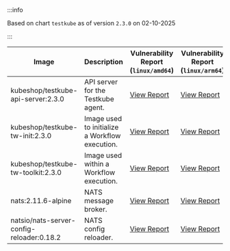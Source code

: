 :::info

Based on chart `testkube` as of version `2.3.0` on 02-10-2025

:::

| Image | Description | Vulnerability Report (`linux/amd64`) | Vulnerability Report (`linux/arm64`) | Docker Image |
|-------|-------------|----------------------------------------|----------------------------------------|--------------|
| kubeshop/testkube-api-server:2.3.0 | API server for the Testkube agent. | [View Report](./testkube-api-server-2.3.0_linux_amd64.md) | [View Report](./testkube-api-server-2.3.0_linux_arm64.md) | [View Image](https://hub.docker.com/layers/kubeshop/testkube-api-server/2.3.0/images/sha256-472da05cd6a7e5135970fbffd7ae547c098b6fb416805bd982872119d862e1c3?context=explore) |
| kubeshop/testkube-tw-init:2.3.0 | Image used to initialize a Workflow execution. | [View Report](./testkube-tw-init-2.3.0_linux_amd64.md) | [View Report](./testkube-tw-init-2.3.0_linux_arm64.md) | [View Image](https://hub.docker.com/layers/kubeshop/testkube-tw-init/2.3.0/images/sha256-5e68bdea3b732ba7456b9a94ba5850ee37ee5f055e50c14afd8ab802b221052d?context=explore) |
| kubeshop/testkube-tw-toolkit:2.3.0 | Image used within a Workflow execution. | [View Report](./testkube-tw-toolkit-2.3.0_linux_amd64.md) | [View Report](./testkube-tw-toolkit-2.3.0_linux_arm64.md) | [View Image](https://hub.docker.com/layers/kubeshop/testkube-tw-toolkit/2.3.0/images/sha256-391d38609409a778545074ba1fc62c2538b84d9efc49c80d6551b92234f5cd33?context=explore) |
| nats:2.11.6-alpine | NATS message broker. | [View Report](./nats-2.11.6-alpine_linux_amd64.md) | [View Report](./nats-2.11.6-alpine_linux_arm64.md) | [View Image](https://hub.docker.com/layers/library/nats/2.11.6-alpine/images/sha256-de0f76b542a7950f4a7a944c5a201f51a72be5aac3e71fbc64f14898e3ae1965?context=explore) |
| natsio/nats-server-config-reloader:0.18.2 | NATS config reloader. | [View Report](./nats-server-config-reloader-0.18.2_linux_amd64.md) | [View Report](./nats-server-config-reloader-0.18.2_linux_arm64.md) | [View Image](https://hub.docker.com/layers/natsio/nats-server-config-reloader/0.18.2/images/sha256-902e9a716beaddfa937bba2a94bf1af779cec3c1a9acc309d68ba7cbea35a833?context=explore) |
